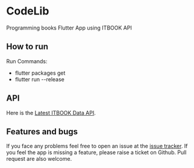 # CodeLib
Programming books Flutter App using ITBOOK API 


## How to run
Run Commands: 
* flutter packages get
* flutter run --release


## API

Here is the [Latest ITBOOK Data API][ITBOOK].

[ITBOOK]: https://api.itbook.store/1.0


## Features and bugs

If you face any problems feel free to open an issue at the [issue tracker][tracker]. If you feel the app is missing a feature, please raise a ticket on Github. Pull request are also welcome.

[tracker]: https://github.com/BaderEddineOuaich/codelib/issues
